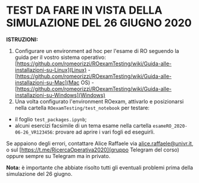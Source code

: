 # TEST DA FARE IN VISTA DELLA SIMULAZIONE DEL 26 GIUGNO 2020

__ISTRUZIONI:__
1. Configurare un environment ad hoc per l'esame di RO seguendo la guida per il vostro sistema operativo: [https://github.com/romeorizzi/ROexamTesting/wiki/Guida-alle-installazioni-su-Linux](Linux) - [https://github.com/romeorizzi/ROexamTesting/wiki/Guida-alle-installazioni-su-Mac](Mac OS) - [https://github.com/romeorizzi/ROexamTesting/wiki/Guida-alle-installazioni-su-Windows](Windows)
2. Una volta configurato l'environment ROexam, attivarlo e posizionarsi nella cartella `ROexamTesting/test_notebook` per testare:
- il foglio `test_packages.ipynb`;
- alcuni esercizi facsimile di un tema esame nella cartella `esameRO_2020-06-26_VR123456`: provare ad aprire i vari fogli ed eseguirli.

Se appaiono degli errori, contattare Alice Raffaele via [alice.raffaele@univr.it](e-mail), o sul [https://t.me/RicercaOperativa2020](gruppo Telegram del corso) oppure sempre su Telegram ma in privato.

__Nota:__ è importante che abbiate risolto tutti gli eventuali problemi prima della simulazione del 26 giugno.
